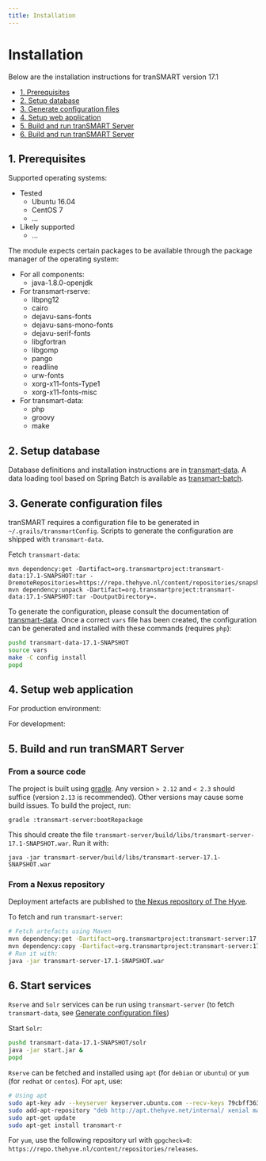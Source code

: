 ```yaml
---
title: Installation
---
```

# Installation

Below are the installation instructions for tranSMART version 17.1

  * [1. Prerequisites](#1-prerequisites)
  * [2. Setup database](#2-setup-database)
  * [3. Generate configuration files](#3-generate-configuration-files)
  * [4. Setup web application](#4-setup-web-application)
  * [5. Build and run tranSMART Server](#5-run-transmart-server)
  * [6. Build and run tranSMART Server](#5-run-transmart-server)

## 1. Prerequisites

Supported operating systems:
* Tested
	* Ubuntu 16.04
	* CentOS 7
	* ...
* Likely supported
	* ...

The module expects certain packages to be available through the package manager of the operating system:

* For all components:
    * java-1.8.0-openjdk
* For transmart-rserve:
    * libpng12
    * cairo
    * dejavu-sans-fonts
    * dejavu-sans-mono-fonts
    * dejavu-serif-fonts
    * libgfortran
    * libgomp
    * pango
    * readline
    * urw-fonts
    * xorg-x11-fonts-Type1
    * xorg-x11-fonts-misc
* For transmart-data:
    * php
    * groovy
    * make


## 2. Setup database

Database definitions and installation instructions are in [transmart-data](transmart-data). A data loading tool based on Spring Batch is available as [transmart-batch](transmart-batch).

## 3. Generate configuration files

tranSMART requires a configuration file to be generated in `~/.grails/transmartConfig`.
Scripts to generate the configuration are shipped with
`transmart-data`.

Fetch `transmart-data`:
```
mvn dependency:get -Dartifact=org.transmartproject:transmart-data:17.1-SNAPSHOT:tar -DremoteRepositories=https://repo.thehyve.nl/content/repositories/snapshots/
mvn dependency:unpack -Dartifact=org.transmartproject:transmart-data:17.1-SNAPSHOT:tar -DoutputDirectory=.
```
To generate the configuration, please consult the documentation of [transmart-data](transmart-data).
Once a correct `vars` file has been created, the configuration can be generated and installed
with these commands (requires `php`):
```bash
pushd transmart-data-17.1-SNAPSHOT
source vars
make -C config install
popd
```

## 4. Setup web application

For production environment:

For development:

## 5. Build and run tranSMART Server

### From a source code

The project is built using [gradle](https://gradle.org/). Any version `> 2.12` and `< 2.3` should suffice (version `2.13` is recommended). Other versions may cause some build issues.
To build the project, run:
```
gradle :transmart-server:bootRepackage
```
This should create the file `transmart-server/build/libs/transmart-server-17.1-SNAPSHOT.war`.
Run it with:
```
java -jar transmart-server/build/libs/transmart-server-17.1-SNAPSHOT.war
```

### From a Nexus repository

Deployment artefacts are published to [the Nexus repository of The Hyve](https://repo.thehyve.nl/).

To fetch and run `transmart-server`:
```bash
# Fetch artefacts using Maven
mvn dependency:get -Dartifact=org.transmartproject:transmart-server:17.1-SNAPSHOT:war -DremoteRepositories=https://repo.thehyve.nl/content/repositories/snapshots/,https://repo.grails.org/grails/core
mvn dependency:copy -Dartifact=org.transmartproject:transmart-server:17.1-SNAPSHOT:war -DoutputDirectory=.
# Run it with:
java -jar transmart-server-17.1-SNAPSHOT.war
```

## 6. Start services

`Rserve` and `Solr` services can be run using `transmart-server` (to fetch `transmart-data`, see [Generate configuration files](#3-generate-configuration-files))

Start `Solr`:
```bash
pushd transmart-data-17.1-SNAPSHOT/solr
java -jar start.jar &
popd
```

`Rserve` can be fetched and installed using `apt` (for `debian` or `ubuntu`) or `yum` (for `redhat` or `centos`).
For `apt`, use:
```bash
# Using apt
sudo apt-key adv --keyserver keyserver.ubuntu.com --recv-keys 79cbff36340878cfb6a09bbecf5b7bd93375da21
sudo add-apt-repository "deb http://apt.thehyve.net/internal/ xenial main"
sudo apt-get update
sudo apt-get install transmart-r
```
For `yum`, use the following repository url with `gpgcheck=0`: `https://repo.thehyve.nl/content/repositories/releases`.
